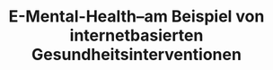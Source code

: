 --- 
abstract: '' 
authors: 
 - S Nobis
 -  D Lehr
 -  admin
doi: '' 
featured: false 
publication: '*E-Health-Ökonomie*, 188' 
publication_short: '' 
publishDate: '2017-01-01' 
title: 'E-Mental-Health–am Beispiel von internetbasierten Gesundheitsinterventionen' 
url_code: '' 
url_dataset: '' 
url_pdf: '' 
url_poster: '' 
url_project: '' 
url_slides: '' 
url_source: '' 
url_video: '' 
---